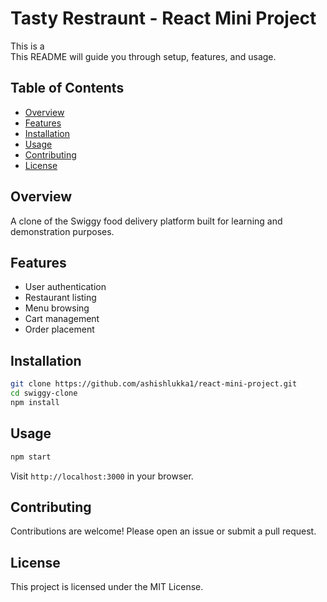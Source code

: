 # Tasty Restraunt - React Mini Project 

This is a  
This README will guide you through setup, features, and usage.

## Table of Contents

- [Overview](#overview)
- [Features](#features)
- [Installation](#installation)
- [Usage](#usage)
- [Contributing](#contributing)
- [License](#license)

## Overview

A clone of the Swiggy food delivery platform built for learning and demonstration purposes.

## Features

- User authentication
- Restaurant listing
- Menu browsing
- Cart management
- Order placement

## Installation

```bash
git clone https://github.com/ashishlukka1/react-mini-project.git
cd swiggy-clone
npm install
```

## Usage

```bash
npm start
```

Visit `http://localhost:3000` in your browser.

## Contributing

Contributions are welcome! Please open an issue or submit a pull request.

## License

This project is licensed under the MIT License.